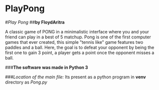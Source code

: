 # PlayPong

#*Play Pong* 
##**by FloydAritra**

A classic game of PONG in a minimalistic interface where you and your friend can play in a best of 5 matchup.
Pong is one of the first computer games that ever created, this simple "tennis like" game features two paddles and a ball.
Here, the goal is to defeat your opponent by being the first one to gain 3 point, a player gets a point once the opponent misses a ball.

###**The software was made in Python 3**

###*Location of the main file:*
Its present as a python program in **venv** directory as *Pong.py*
